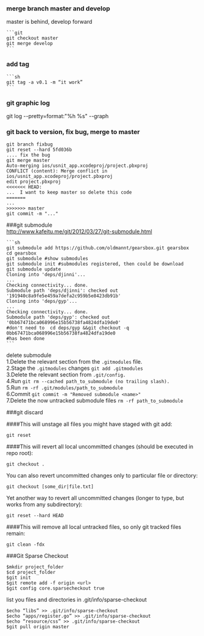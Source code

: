 ### merge branch master and develop
master is behind, develop forward

	```git
	git checkout master
	git merge develop
	```

### add tag

	```sh
	git tag -a v0.1 -m “it work”
	```

### git graphic log

git log --pretty=format:"%h %s" --graph

### git back to version, fix bug, merge to master

    git branch fixbug
    git reset --hard 5fd036b
    .... fix the bug
    git merge master
    Auto-merging ios/usnit_app.xcodeproj/project.pbxproj
    CONFLICT (content): Merge conflict in ios/usnit_app.xcodeproj/project.pbxproj
    edit project.pbxproj
    <<<<<<< HEAD:
    ...  I want to keep master so delete this code
    =======
    ...
    >>>>>>> master
    git commit -m "..."
  
###git submodule  
http://www.kafeitu.me/git/2012/03/27/git-submodule.html

	```sh
	git submodule add https://github.com/oldmannt/gearsbox.git gearsbox
	cd gearsbox
	git submodule #show submodules
	git submodule init #submodules registered, then could be download
	git submodule update
	Cloning into 'deps/djinni'...
	...
	Checking connectivity... done.
	Submodule path 'deps/djinni': checked out '191940c8a9fe5e459a7defa2c959b5e8423db91b'
	Cloning into 'deps/gyp'...
	...
	Checking connectivity... done.
	Submodule path 'deps/gyp': checked out '0bb67471bca068996e15b56738fa4824dfa19de0'
	#don't need to  cd deps/gyp &&git checkout -q 0bb67471bca068996e15b56738fa4824dfa19de0
	#has been done
	```
	
delete submodule  
1.Delete the relevant section from the `.gitmodules` file.  
2.Stage the `.gitmodules` changes `git add .gitmodules`  
3.Delete the relevant section from `.git/config.`  
4.Run `git rm --cached path_to_submodule (no trailing slash).`  
5.Run `rm -rf .git/modules/path_to_submodule`  
6.Commit `git commit -m "Removed submodule <name>"`  
7.Delete the now untracked submodule files `rm -rf path_to_submodule`  
	
	
###git discard

####This will unstage all files you might have staged with git add:  

	git reset
####This will revert all local uncommitted changes (should be executed in repo root):  

	git checkout .
You can also revert uncommitted changes only to particular file or directory:

	git checkout [some_dir|file.txt]
Yet another way to revert all uncommitted changes (longer to type, but works from any subdirectory):  

	git reset --hard HEAD
####This will remove all local untracked files, so only git tracked files remain:

	git clean -fdx
	
###Git Sparse Checkout  

    $mkdir project_folder
    $cd project_folder
    $git init
    $git remote add -f origin <url>
    $git config core.sparsecheckout true
list you files and directories in .git/info/sparse-checkout

    $echo “libs” >> .git/info/sparse-checkout
    $echo “apps/register.go” >> .git/info/sparse-checkout
    $echo “resource/css” >> .git/info/sparse-checkout
    $git pull origin master
    

